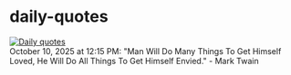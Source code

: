 # daily-quotes
[![Daily quotes](https://github.com/ceepu8/daily-quotes/actions/workflows/daily-quote.yml/badge.svg)](https://github.com/ceepu8/daily-quotes/actions/workflows/daily-quote.yml)<br/>
October 10, 2025 at 12:15 PM: "Man Will Do Many Things To Get Himself Loved, He Will Do All Things To Get Himself Envied." - Mark Twain
